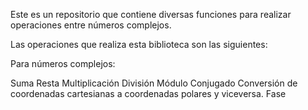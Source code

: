 Este es un repositorio que contiene diversas funciones para realizar operaciones entre números complejos.

Las operaciones que realiza esta biblioteca son las siguientes:

Para números complejos:

Suma
Resta
Multiplicación
División
Módulo
Conjugado
Conversión de coordenadas cartesianas a coordenadas polares y viceversa.
Fase
